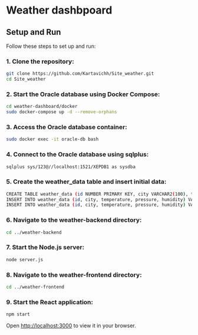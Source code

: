 # Weather dashbpoard

## Setup and Run

Follow these steps to set up and run:

### 1. Clone the repository:
```bash
git clone https://github.com/Kartavichh/Site_weather.git
cd Site_weather
```

### 2. Start the Oracle database using Docker Compose:
```bash
cd weather-dashboard/docker
sudo docker-compose up -d --remove-orphans
```

### 3. Access the Oracle database container:
```bash
sudo docker exec -it oracle-db bash
```

### 4. Connect to the Oracle database using sqlplus:
```bash
sqlplus sys/123@//localhost:1521/XEPDB1 as sysdba
```

### 5. Create the weather_data table and insert initial data:
```bash
CREATE TABLE weather_data (id NUMBER PRIMARY KEY, city VARCHAR2(100), temperature NUMBER, pressure NUMBER, humidity NUMBER, timestamp TIMESTAMP DEFAULT CURRENT_TIMESTAMP);
INSERT INTO weather_data (id, city, temperature, pressure, humidity) VALUES (1, 'City A', 20, 1012, 50);
INSERT INTO weather_data (id, city, temperature, pressure, humidity) VALUES (2, 'City B', 25, 1015, 60);
```

### 6. Navigate to the weather-backend directory:
```bash
cd ../weather-backend
```

### 7. Start the Node.js server:
```bash
node server.js
```

### 8. Navigate to the weather-frontend directory:
```bash
cd ../weather-frontend
```

### 9. Start the React application:
```bash
npm start
```


Open [http://localhost:3000](http://localhost:3000) to view it in your browser.



